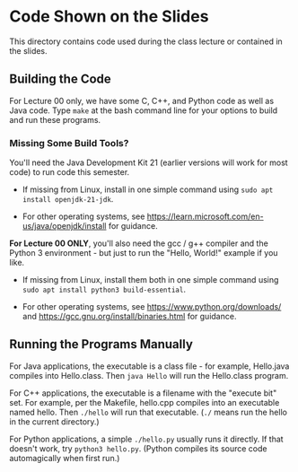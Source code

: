Code Shown on the Slides
========================

This directory contains code used during the class lecture or contained in the slides.

## Building the Code

For Lecture 00 only, we have some C, C++, and Python code as well as Java code. Type ``make`` at the bash command line for your options to build and run these programs.

### Missing Some Build Tools?

You'll need the Java Development Kit 21 (earlier versions will work for most code) to run code this semester. 

* If missing from Linux, install in one simple command using ``sudo apt install openjdk-21-jdk``.

* For other operating systems, see https://learn.microsoft.com/en-us/java/openjdk/install for guidance.

**For Lecture 00 ONLY**, you'll also need the gcc / g++ compiler and the Python 3 environment - but just to run the "Hello, World!" example if you like.

* If missing from Linux, install them both in one simple command using ``sudo apt install python3 build-essential``.

* For other operating systems, see  https://www.python.org/downloads/ and https://gcc.gnu.org/install/binaries.html for guidance.

## Running the Programs Manually

For Java applications, the executable is a class file - for example, Hello.java compiles into Hello.class. Then ``java Hello`` will run the Hello.class program.

For C++ applications, the executable is a filename with the "execute bit" set. For example, per the Makefile, hello.cpp compiles into an executable named hello. Then ``./hello`` will run that executable. (``./`` means run the hello in the current directory.)

For Python applications, a simple ``./hello.py`` usually runs it directly. If that doesn't work, try ``python3 hello.py``. (Python compiles its source code automagically when first run.)
